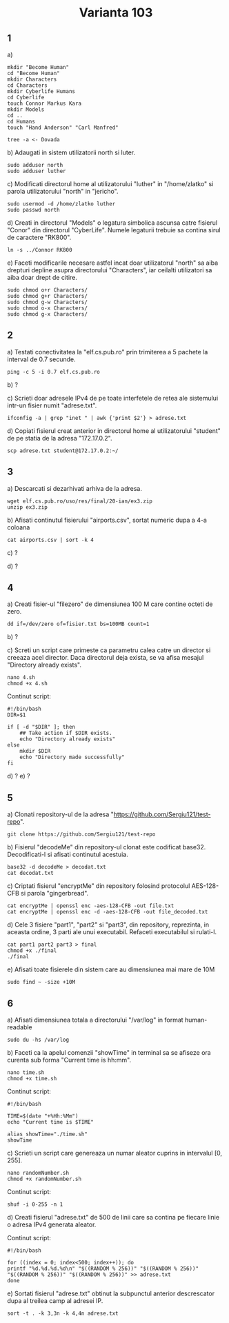 <h1 align="center"> Varianta 103</h1>

## 1

a)

    mkdir "Become Human"
    cd "Become Human"
    mkdir Characters
    cd Characters
    mkdir Cyberlife Humans
    cd Cyberlife
    touch Connor Markus Kara
    mkdir Models
    cd ..
    cd Humans
    touch "Hand Anderson" "Carl Manfred"

    tree -a <- Dovada

b) Adaugati in sistem utilizatorii north si luter.

    sudo adduser north
    sudo adduser luther

c) Modificati directorul home al utilizatorului "luther" in "/home/zlatko" si parola utilizatorului "north" in "jericho".

    sudo usermod -d /home/zlatko luther
    sudo passwd north

d) Creati in directorul "Models" o legatura simbolica ascunsa catre fisierul "Conor" din directorul "CyberLife". Numele legaturii trebuie sa contina sirul de caractere "RK800".

    ln -s ../Connor RK800

e) Faceti modificarile necesare astfel incat doar utilizatorul "north" sa aiba drepturi depline asupra directorului "Characters", iar ceilalti utilizatori sa aiba doar drept de citire.

    sudo chmod o+r Characters/
    sudo chmod g+r Characters/
    sudo chmod g-w Characters/
    sudo chmod o-x Characters/
    sudo chmod g-x Characters/

## 2

a) Testati conectivitatea la "elf.cs.pub.ro" prin trimiterea a 5 pachete la interval de 0.7 secunde.

    ping -c 5 -i 0.7 elf.cs.pub.ro

b) ?

c) Scrieti doar adresele IPv4 de pe toate interfetele de retea ale sistemului intr-un fisier numit "adrese.txt".

    ifconfig -a | grep "inet " | awk {'print $2'} > adrese.txt

d) Copiati fisierul creat anterior in directorul home al utilizatorului "student" de pe statia de la adresa "172.17.0.2".

    scp adrese.txt student@172.17.0.2:~/

## 3

a) Descarcati si dezarhivati arhiva de la adresa.

    wget elf.cs.pub.ro/uso/res/final/20-ian/ex3.zip
    unzip ex3.zip

b) Afisati continutul fisierului "airports.csv", sortat numeric dupa a 4-a coloana

    cat airports.csv | sort -k 4

c) ?

d) ?

## 4

a) Creati fisier-ul "filezero" de dimensiunea 100 M care contine octeti de zero.

    dd if=/dev/zero of=fisier.txt bs=100MB count=1

b) ?

c) Screti un script care primeste ca parametru calea catre un director si creeaza acel director. Daca directorul deja exista, se va afisa mesajul "Directory already exists".

    nano 4.sh
    chmod +x 4.sh

Continut script:

    #!/bin/bash
    DIR=$1

    if [ -d "$DIR" ]; then
        ## Take action if $DIR exists.
        echo "Directory already exists"
    else
        mkdir $DIR
        echo "Directory made successfully"
    fi

d) ?
e) ?

## 5

a) Clonati repository-ul de la adresa "https://github.com/Sergiu121/test-repo".

    git clone https://github.com/Sergiu121/test-repo

b) Fisierul "decodeMe" din repository-ul clonat este codificat base32. Decodificati-l si afisati continutul acestuia.

    base32 -d decodeMe > decodat.txt
    cat decodat.txt

c) Criptati fisierul "encryptMe" din repository folosind protocolul AES-128-CFB si parola "gingerbread".

    cat encryptMe | openssl enc -aes-128-CFB -out file.txt
    cat encryptMe | openssl enc -d -aes-128-CFB -out file_decoded.txt

d) Cele 3 fisiere "part1", "part2" si "part3", din repository, reprezinta, in aceasta ordine, 3 parti ale unui executabil. Refaceti executabilul si rulati-l.

    cat part1 part2 part3 > final
    chmod +x ./final
    ./final

e) Afisati toate fisierele din sistem care au dimensiunea mai mare de 10M

    sudo find ~ -size +10M

## 6

a) Afisati dimensiunea totala a directorului "/var/log" in format human-readable

    sudo du -hs /var/log

b) Faceti ca la apelul comenzii "showTime" in terminal sa se afiseze ora curenta sub forma "Current time is hh:mm".

    nano time.sh
    chmod +x time.sh

Continut script:

    #!/bin/bash

    TIME=$(date "+%Hh:%Mm")
    echo "Current time is $TIME"

    alias showTime="./time.sh"
    showTime

c) Scrieti un script care genereaza un numar aleator cuprins in intervalul [0, 255].

    nano randomNumber.sh
    chmod +x randomNumber.sh

Continut script:

    shuf -i 0-255 -n 1

d) Creati fisierul "adrese.txt" de 500 de linii care sa contina pe fiecare linie o adresa IPv4 generata aleator.

Continut script:

    #!/bin/bash

    for ((index = 0; index<500; index++)); do
    printf "%d.%d.%d.%d\n" "$((RANDOM % 256))" "$((RANDOM % 256))" "$((RANDOM % 256))" "$((RANDOM % 256))" >> adrese.txt
    done

e) Sortati fisierul "adrese.txt" obtinut la subpunctul anterior descrescator dupa al treilea camp al adresei IP.

    sort -t . -k 3,3n -k 4,4n adrese.txt
